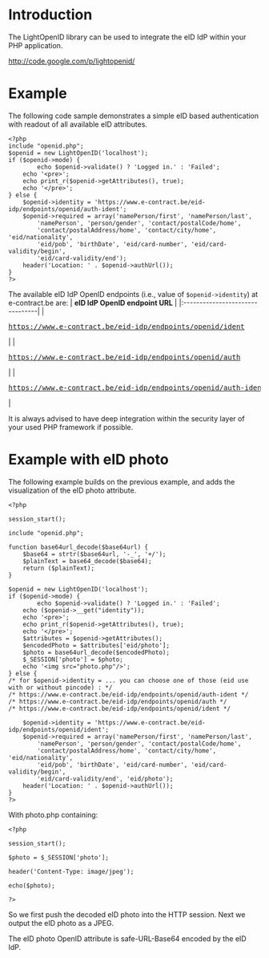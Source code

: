 # Introduction #

The LightOpenID library can be used to integrate the eID IdP within your PHP application.

http://code.google.com/p/lightopenid/

# Example #

The following code sample demonstrates a simple eID based authentication with readout of all available eID attributes.

```
<?php
include "openid.php";
$openid = new LightOpenID('localhost');
if ($openid->mode) {
    	echo $openid->validate() ? 'Logged in.' : 'Failed';
	echo '<pre>';
	echo print_r($openid->getAttributes(), true);
	echo '</pre>';
} else {
	$openid->identity = 'https://www.e-contract.be/eid-idp/endpoints/openid/auth-ident';
	$openid->required = array('namePerson/first', 'namePerson/last',
		'namePerson', 'person/gender', 'contact/postalCode/home',
		'contact/postalAddress/home', 'contact/city/home', 'eid/nationality',
		'eid/pob', 'birthDate', 'eid/card-number', 'eid/card-validity/begin',
		'eid/card-validity/end');
	header('Location: ' . $openid->authUrl());
}
?>
```

The available eID IdP OpenID endpoints (i.e., value of `$openid->identity`) at e-contract.be are:
| **eID IdP OpenID endpoint URL** |
|:--------------------------------|
| <pre>https://www.e-contract.be/eid-idp/endpoints/openid/ident</pre> |
| <pre>https://www.e-contract.be/eid-idp/endpoints/openid/auth</pre> |
| <pre>https://www.e-contract.be/eid-idp/endpoints/openid/auth-ident</pre> |

It is always advised to have deep integration within the security layer of your used PHP framework if possible.

# Example with eID photo #

The following example builds on the previous example, and adds the visualization of the eID photo attribute.

```
<?php

session_start();

include "openid.php";

function base64url_decode($base64url) {
	$base64 = strtr($base64url, '-_', '+/');
	$plainText = base64_decode($base64);
	return ($plainText);
}

$openid = new LightOpenID('localhost');
if ($openid->mode) {
    	echo $openid->validate() ? 'Logged in.' : 'Failed';
	echo ($openid->__get("identity"));
	echo '<pre>';
	echo print_r($openid->getAttributes(), true);
	echo '</pre>';
	$attributes = $openid->getAttributes();
	$encodedPhoto = $attributes['eid/photo'];
	$photo = base64url_decode($encodedPhoto);
	$_SESSION['photo'] = $photo;
	echo '<img src="photo.php"/>';
} else {
/* for $openid->identity = ... you can choose one of those (eid use with or without pincode) : */
/* https://www.e-contract.be/eid-idp/endpoints/openid/auth-ident */
/* https://www.e-contract.be/eid-idp/endpoints/openid/auth */
/* https://www.e-contract.be/eid-idp/endpoints/openid/ident */

	$openid->identity = 'https://www.e-contract.be/eid-idp/endpoints/openid/ident';
	$openid->required = array('namePerson/first', 'namePerson/last',
		'namePerson', 'person/gender', 'contact/postalCode/home',
		'contact/postalAddress/home', 'contact/city/home', 'eid/nationality',
		'eid/pob', 'birthDate', 'eid/card-number', 'eid/card-validity/begin',
		'eid/card-validity/end', 'eid/photo');
	header('Location: ' . $openid->authUrl());
}
?>
```

With photo.php containing:

```
<?php

session_start();

$photo = $_SESSION['photo'];

header('Content-Type: image/jpeg');

echo($photo);

?>
```

So we first push the decoded eID photo into the HTTP session. Next we output the eID photo as a JPEG.

The eID photo OpenID attribute is safe-URL-Base64 encoded by the eID IdP.